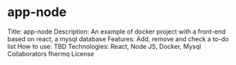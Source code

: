 # app-node
Title: app-node
Description: An example of docker project with a front-end based on react, a mysql database
Features: Add, remove and check a to-do list 
How to use: TBD
Technologies: React, Node JS, Docker, Mysql
Collaborators fhermq
License